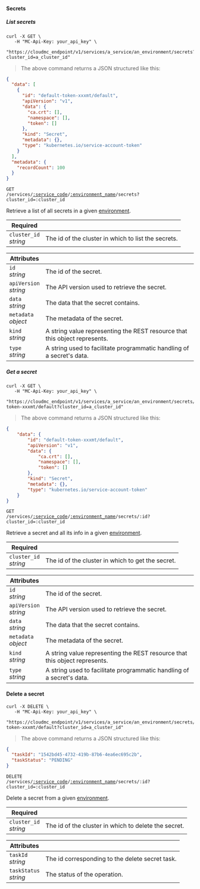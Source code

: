 #### Secrets

<!-------------------- LIST Secrets -------------------->

##### List secrets

```shell
curl -X GET \
   -H "MC-Api-Key: your_api_key" \
   "https://cloudmc_endpoint/v1/services/a_service/an_environment/secrets?cluster_id=a_cluster_id"
```

> The above command returns a JSON structured like this:

```json
{
  "data": [
    {
      "id": "default-token-xxxmt/default",
      "apiVersion": "v1",
      "data": {
        "ca.crt": [],
        "namespace": [],
        "token": []
      },
      "kind": "Secret",
      "metadata": {},
      "type": "kubernetes.io/service-account-token"
    }
  ],
  "metadata": {
    "recordCount": 100
  }
}
```

<code>GET /services/<a href="#administration-service-connections">:service_code</a>/<a href="#administration-environments">:environment_name</a>/secrets?cluster_id=:cluster_id</code>

Retrieve a list of all secrets in a given [environment](#administration-environments).

| Required                   | &nbsp;                                              |
| -------------------------- | --------------------------------------------------- |
| `cluster_id` <br/>_string_ | The id of the cluster in which to list the secrets. |

| Attributes                 | &nbsp;                                                                     |
| -------------------------- | ---------------------------------------------------------------------------|
| `id` <br/>_string_         | The id of the secret.                                                      |
| `apiVersion` <br/>_string_ | The API version used to retrieve the secret.                               |
| `data` <br/>_string_       | The data that the secret contains.                                         |
| `metadata` <br/>_object_   | The metadata of the secret.                                                |
| `kind` <br/>_string_       | A string value representing the REST resource that this object represents. |
| `type` <br/>_string_       | A string used to facilitate programmatic handling of a secret's data.      |

<!-------------------- GET A secret -------------------->

##### Get a secret

```shell
curl -X GET \
   -H "MC-Api-Key: your_api_key" \
   "https://cloudmc_endpoint/v1/services/a_service/an_environment/secrets/default-token-xxxmt/default?cluster_id=a_cluster_id"
```

> The above command returns a JSON structured like this:

```json
{
    "data": {
        "id": "default-token-xxxmt/default",
        "apiVersion": "v1",
        "data": {
            "ca.crt": [],
            "namespace": [],
            "token": []
        },
        "kind": "Secret",
        "metadata": {},
        "type": "kubernetes.io/service-account-token"
    }
}
```

<code>GET /services/<a href="#administration-service-connections">:service_code</a>/<a href="#administration-environments">:environment_name</a>/secrets/:id?cluster_id=:cluster_id</code>

Retrieve a secret and all its info in a given [environment](#administration-environments).

| Required                   | &nbsp;                                            |
| -------------------------- | ------------------------------------------------- |
| `cluster_id` <br/>_string_ | The id of the cluster in which to get the secret. |

| Attributes                 | &nbsp;                                                                     |
| -------------------------- | ---------------------------------------------------------------------------|
| `id` <br/>_string_         | The id of the secret.                                                      |
| `apiVersion` <br/>_string_ | The API version used to retrieve the secret.                               |
| `data` <br/>_string_       | The data that the secret contains.                                         |
| `metadata` <br/>_object_   | The metadata of the secret.                                                |
| `kind` <br/>_string_       | A string value representing the REST resource that this object represents. |
| `type` <br/>_string_       | A string used to facilitate programmatic handling of a secret's data.      |

<!-------------------- DELETE SECRET -------------------->

#### Delete a secret

```shell
curl -X DELETE \
   -H "MC-Api-Key: your_api_key" \
   "https://cloudmc_endpoint/v1/services/a_service/an_environment/secrets/default-token-xxxmt/default?cluster_id=a_cluster_id"
```
> The above command returns a JSON structured like this:

```json
{
  "taskId": "1542bd45-4732-419b-87b6-4ea6ec695c2b",
  "taskStatus": "PENDING"
}
```

<code>DELETE /services/<a href="#administration-service-connections">:service_code</a>/<a href="#administration-environments">:environment_name</a>/secrets/:id?cluster_id=:cluster_id</code>

Delete a secret from a given [environment](#administration-environments).

Required | &nbsp;
------- | -----------
`cluster_id` <br/>*string* | The id of the cluster in which to delete the secret.

| Attributes                 | &nbsp;                                          |
---------------------------- | ------------------------------------------------|
| `taskId` <br/>*string*     | The id corresponding to the delete secret task. |
| `taskStatus` <br/>*string* | The status of the operation.                    |
